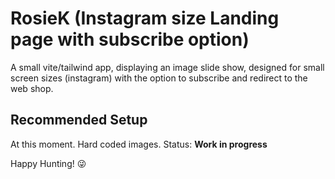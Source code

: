 # RosieK (Instagram size Landing page with subscribe option)

A small vite/tailwind app, displaying an image slide show, designed for small screen sizes (instagram) with the option to subscribe and redirect to the web shop.


## Recommended Setup

At this moment.  Hard coded images. Status: **Work in progress**

Happy Hunting!  😜